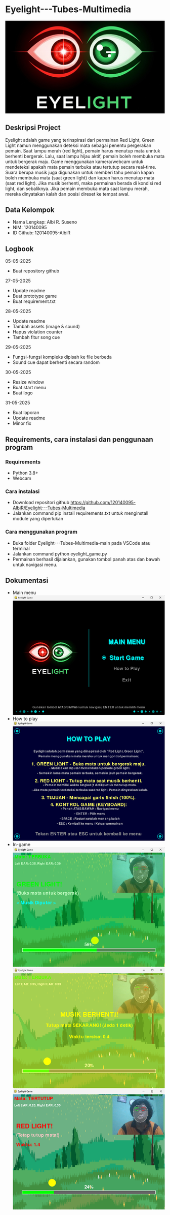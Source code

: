 # Eyelight---Tubes-Multimedia
![image info](./assets/image/logo.png)
## Deskripsi Project
Eyelight adalah game yang terinspirasi dari permainan Red Light, Green Light namun menggunakan deteksi mata sebagai penentu pergerakan pemain. Saat lampu merah (red light), pemain harus menutup mata unntuk berhenti bergerak. Lalu, saat lampu hijau aktif, pemain boleh membuka mata untuk bergerak maju. Game menggunakan kamera/webcam untuk mendeteksi apakah mata pemain terbuka atau tertutup secara real-time. Suara berupa musik juga digunakan untuk memberi tahu pemain kapan boleh membuka mata (saat green light) dan kapan harus menutup mata (saat red light). Jika musik berhenti, maka permainan berada di kondisi red light, dan sebaliknya. Jika pemain membuka mata saat lampu merah, mereka dinyatakan kalah dan posisi direset ke tempat awal.

## Data Kelompok
- Nama Lengkap: Albi R. Suseno
- NIM: 120140095
- ID Github: 120140095-AlbiR

## Logbook
05-05-2025
- Buat repository github

27-05-2025
- Update readme
- Buat prototype game
- Buat requirement.txt

28-05-2025
- Update readme
- Tambah assets (image & sound)
- Hapus violation counter
- Tambah fitur song cue

29-05-2025
- Fungsi-fungsi kompleks dipisah ke file berbeda
- Sound cue dapat berhenti secara random

30-05-2025
- Resize window
- Buat start menu
- Buat logo

31-05-2025
- Buat laporan
- Update readme
- Minor fix

## Requirements, cara instalasi dan penggunaan program
### Requirements
- Python 3.8+
- Webcam
### Cara instalasi 
- Download repositori github https://github.com/120140095-AlbiR/Eyelight---Tubes-Multimedia
- Jalankan command pip install requirements.txt untuk menginstall module yang diperlukan
### Cara menggunakan program
- Buka folder Eyelight---Tubes-Multimedia-main pada VSCode atau terminal
- Jalankan command python eyelight_game.py
- Permainan berhasil dijalankan, gunakan tombol panah atas dan bawah untuk navigasi menu.

## Dokumentasi
- Main menu
![image info](./dokumentasi/1-start_menu.png)
- How to play
![image info](./dokumentasi/3-how_to_play.png)
- In-game
![image info](./dokumentasi/2-green_light.png)
![image info](./dokumentasi/2-grace_period.png)
![image info](./dokumentasi/2-red_light.png)
